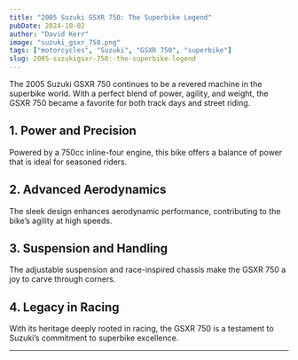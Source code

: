 ```yaml
---
title: "2005 Suzuki GSXR 750: The Superbike Legend"
pubDate: 2024-10-02
author: "David Kerr"
image: "suzuki_gsxr_750.png"
tags: ["motorcycles", "Suzuki", "GSXR 750", "superbike"]
slug: 2005-suzukigsxr-750:-the-superbike-legend
---
```


The 2005 Suzuki GSXR 750 continues to be a revered machine in the superbike world. With a perfect blend of power, agility, and weight, the GSXR 750 became a favorite for both track days and street riding.

## **1. Power and Precision**

Powered by a 750cc inline-four engine, this bike offers a balance of power that is ideal for seasoned riders.

## **2. Advanced Aerodynamics**

The sleek design enhances aerodynamic performance, contributing to the bike’s agility at high speeds.

## **3. Suspension and Handling**

The adjustable suspension and race-inspired chassis make the GSXR 750 a joy to carve through corners.

## **4. Legacy in Racing**

With its heritage deeply rooted in racing, the GSXR 750 is a testament to Suzuki’s commitment to superbike excellence.

---
